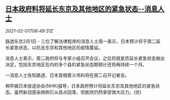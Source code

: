 <!--1612164198000-->
[日本政府料将延长东京及其他地区的紧急状态--消息人士](https://cn.reuters.com/article/japan-pandemic-situation-0201-mon-idCNKBS2A11I2)
------

<div><i>2021-02-01T06:49:31Z</i></div><p>路透东京2月1日 - 三位了解法律程序的消息人士周一表示，日本预计将于周二延长紧急状态，以抗击东京和其他地区的疫情蔓延。</p><p>消息人士表示，周二政府将与专家小组召开会议，之后将就是否延长紧急状态做出决定，包括东京地区在内的多个县的紧急状态期预计还将再持续一个月。</p><p>一消息人士告知路透，日本首相菅义伟料将在周二召开记者会。</p><p>稍早据日本放送协会(NHK)报导，日本政府预计将延长东京及其他地区的紧急状态。虽然新冠感染病例已从高点回落，但医院仍然承受很大压力。(完)</p>
